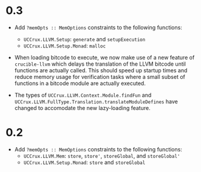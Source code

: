 # 0.3
* Add `?memOpts :: MemOptions` constraints to the following functions:
  * `UCCrux.LLVM.Setup`: `generate` and `setupExecution`
  * `UCCrux.LLVM.Setup.Monad`: `malloc`

* When loading bitcode to execute, we now make use of a new feature
of `crucible-llvm` which delays the translation of the LLVM bitcode
until functions are actually called. This should speed up startup
times and reduce memory usage for verification tasks where a small
subset of functions in a bitcode module are actually executed.

* The types of `UCCrux.LLVM.Context.Module.findFun` and
  `UCCrux.LLVM.FullType.Translation.translateModuleDefines` have
  changed to accomodate the new lazy-loading feature.


# 0.2
* Add `?memOpts :: MemOptions` constraints to the following functions:
  * `UCCrux.LLVM.Mem`: `store`, `store'`, `storeGlobal`, and `storeGlobal'`
  * `UCCrux.LLVM.Setup.Monad`: `store` and `storeGlobal`
